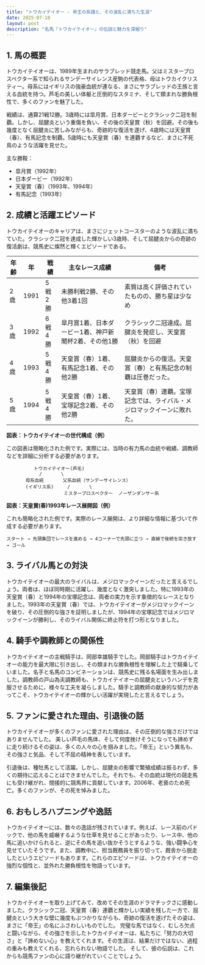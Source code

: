 ```yaml
---
title: "トウカイテイオー - 帝王の系譜と、その波乱に満ちた生涯"
date: 2025-07-18
layout: post
description: "名馬『トウカイテイオー』の伝説と魅力を深堀り"
---
```


## 1. 馬の概要

トウカイテイオーは、1989年生まれのサラブレッド競走馬。父はミスタープロスペクター系で知られるサンデーサイレンス産駒の代表格、母はトウカイクリスティー。母系にはイギリスの強豪血統が連なる、まさにサラブレッドの王族と言える血統を持つ。芦毛の美しい体躯と圧倒的なスタミナ、そして類まれな勝負根性で、多くのファンを魅了した。

戦績は、通算21戦12勝。3歳時には皐月賞、日本ダービーとクラシック二冠を制覇。しかし、屈腱炎という重傷を負い、その後の天皇賞（秋）を回避。その後も幾度となく屈腱炎に苦しみながらも、奇跡的な復活を遂げ、4歳時には天皇賞（春）、有馬記念を制覇。5歳時にも天皇賞（春）を連覇するなど、まさに不死鳥のような活躍を見せた。

主な勝鞍：

* 皐月賞（1992年）
* 日本ダービー（1992年）
* 天皇賞（春）（1993年、1994年）
* 有馬記念（1993年）


## 2. 成績と活躍エピソード

トウカイテイオーのキャリアは、まさにジェットコースターのような波乱に満ちていた。クラシック二冠を達成した輝かしい3歳時、そして屈腱炎からの奇跡の復活劇は、競馬史に燦然と輝くエピソードである。

| 年齢 | 年 | 戦績 | 主なレース成績 | 備考 |
|---|---|---|---|---|
| 2歳 | 1991 | 5戦2勝 |  未勝利戦2勝、その他3着1回 |  素質は高く評価されていたものの、勝ち星は少なめ |
| 3歳 | 1992 | 6戦4勝 | 皐月賞1着、日本ダービー1着、神戸新聞杯2着、その他1勝 | クラシック二冠達成。屈腱炎を発症し、天皇賞（秋）を回避 |
| 4歳 | 1993 | 5戦4勝 | 天皇賞（春）1着、有馬記念1着、その他2勝 | 屈腱炎からの復活。天皇賞（春）と有馬記念の制覇は圧巻だった。 |
| 5歳 | 1994 | 5戦4勝 | 天皇賞（春）1着、宝塚記念2着、その他2勝 | 天皇賞（春）連覇。宝塚記念では、ライバル・メジロマックイーンに敗れた。 |


**図表：トウカイテイオーの世代構成（例）**

この図表は簡略化された例です。実際には、当時の有力馬の血統や戦績、調教師などを詳細に分析する必要があります。

```
          トウカイテイオー(芦毛)
            /       \
       母系血統       父系血統（サンデーサイレンス）
       (イギリス系)     /       \
                     ミスタープロスペクター  ノーザンダンサー系
```

**図表：天皇賞(春)1993年レース展開図（例）**

これも簡略化された例です。実際のレース展開は、より詳細な情報に基づいて作成する必要があります。

```
スタート → 先頭集団でレースを進める → 4コーナーで先頭に立つ → 直線で後続を突き放す → ゴール
```


## 3. ライバル馬との対決

トウカイテイオーの最大のライバルは、メジロマックイーンだったと言えるでしょう。両者は、ほぼ同時期に活躍し、幾度となく激突しました。特に1993年の天皇賞（春）と1994年の宝塚記念は、両者の実力を示す象徴的なレースとなりました。1993年の天皇賞（春）では、トウカイテイオーがメジロマックイーンを破り、その圧倒的な強さを証明しましたが、1994年の宝塚記念ではメジロマックイーンが勝利し、そのライバル関係に終止符を打つ形となりました。


## 4. 騎手や調教師との関係性

トウカイテイオーの主戦騎手は、岡部幸雄騎手でした。岡部騎手はトウカイテイオーの能力を最大限に引き出し、その類まれな勝負根性を理解した上で騎乗していました。名手と名馬のコンビネーションは、競馬史に残る名場面を生み出しました。調教師の戸山為夫調教師も、トウカイテイオーの屈腱炎というハンデを克服させるために、様々な工夫を凝らしました。騎手と調教師の献身的な努力があってこそ、トウカイテイオーの輝かしい活躍が実現したと言えるでしょう。


## 5. ファンに愛された理由、引退後の話

トウカイテイオーが多くのファンに愛された理由は、その圧倒的な強さだけではありませんでした。  美しい芦毛の馬体、そして何度挫けそうになっても諦めずに走り続けるその姿は、多くの人々の心を掴みました。「帝王」という異名も、その強さと気品、そして不屈の精神を表しています。

引退後は、種牡馬として活躍。しかし、屈腱炎の影響で繁殖成績は振るわず、多くの期待に応えることはできませんでした。それでも、その血統は現代の競走馬にも受け継がれ、間接的に競馬界に貢献しています。2006年、老衰のため死亡。多くのファンが、その死を悼みました。


## 6. おもしろハプニングや逸話

トウカイテイオーには、数々の逸話が残されています。例えば、レース前のパドックで、他の馬を威嚇するような仕草を見せることがあったり、レース中、他の馬に追いかけられると、逆にその馬を追い抜かそうとするような、強い闘争心を見せていたそうです。また、調教中に、担当厩務員を振り切って、厩舎から脱走したというエピソードもあります。これらのエピソードは、トウカイテイオーの強烈な個性と、並外れた勝負根性を物語っています。


## 7. 編集後記

トウカイテイオーを取り上げてみて、改めてその生涯のドラマチックさに感動しました。クラシック二冠、天皇賞（春）連覇と輝かしい実績を残した一方で、屈腱炎という大きな壁に幾度もぶつかりながらも、奇跡の復活を遂げたその姿は、まさに「帝王」の名にふさわしいものでした。  完璧な馬ではなく、むしろ欠点と闘いながら、その強さを示したトウカイテイオーは、私たちに「努力の大切さ」と「諦めない心」を教えてくれます。その生涯は、結果だけではない、過程の重みも教えてくれる、忘れられない物語でした。  そして、彼の伝説は、これからも競馬ファンの心に語り継がれていくことでしょう。
